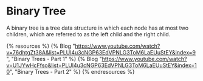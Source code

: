 # Binary Tree

A binary tree is a tree data structure in which each node has at most two children, which are referred to as the left child and the right child.

{% resources %}
  {% Blog "https://www.youtube.com/watch?v=76dhtgZt38A&list=PLUl4u3cNGP63EdVPNLG3ToM6LaEUuStEY&index=9", "Binary Trees - Part 1" %}
  {% Blog "https://www.youtube.com/watch?v=U1JYwHcFfso&list=PLUl4u3cNGP63EdVPNLG3ToM6LaEUuStEY&index=10", "Binary Trees - Part 2" %}
{% endresources %}
